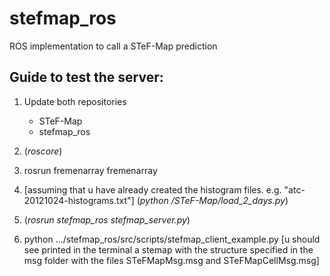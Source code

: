 # stefmap_ros
ROS implementation to call a STeF-Map prediction

## Guide to test the server:
1. Update both repositories
	- STeF-Map 
	- stefmap_ros

2. (*roscore*)

3. rosrun fremenarray fremenarray

4. [assuming that u have already created the histogram files. e.g. "atc-20121024-histograms.txt"]
	(*python <directory>/STeF-Map/load_2_days.py*)

5. (*rosrun stefmap_ros stefmap_server.py*)

6. python .../stefmap_ros/src/scripts/stefmap_client_example.py
	[u should see printed in the terminal a stemap with the structure specified in the msg folder with the files STeFMapMsg.msg and STeFMapCellMsg.msg]


